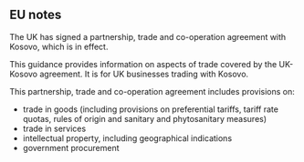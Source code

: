 ## EU notes

The UK has signed a partnership, trade and co-operation agreement with Kosovo, which is in effect.

This guidance provides information on aspects of trade covered by the UK-Kosovo agreement. It is for UK businesses trading with Kosovo.

This partnership, trade and co-operation agreement includes provisions on:

*   trade in goods (including provisions on preferential tariffs, tariff rate quotas, rules of origin and sanitary and phytosanitary measures)
*   trade in services
*   intellectual property, including geographical indications
*   government procurement